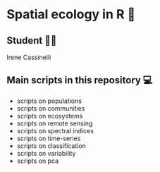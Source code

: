 # Spatial ecology in R 👾

## Student 👩‍🔬
Irene Cassinelli

## Main scripts in this repository 💻
+ scripts on populations
+ scripts on communities
+ scripts on ecosystems
+ scripts on remote sensing
+ scripts on spectral indices
+ scripts on time-series
+ scripts on classification
+ scripts on variability
+ scripts on pca
